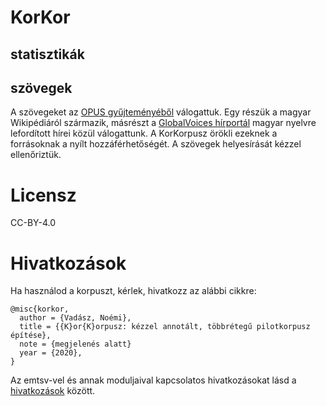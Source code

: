# KorKor

## statisztikák

## szövegek

A szövegeket az [OPUS gyűjteményéből](http://opus.nlpl.eu/) válogattuk. Egy részük a magyar Wikipédiáról származik, másrészt a [GlobalVoices hírportál](https://hu.globalvoices.org) magyar nyelvre lefordított hírei közül válogattunk. A KorKorpusz örökli ezeknek a forrásoknak a nyílt hozzáférhetőségét. A szövegek helyesírását kézzel ellenőriztük.

# Licensz
CC-BY-4.0

# Hivatkozások

Ha használod a korpuszt, kérlek, hivatkozz az alábbi cikkre:

```
@misc{korkor,
  author = {Vadász, Noémi},
  title = {{K}or{K}orpusz: kézzel annotált, többrétegű pilotkorpusz építése},
  note = {megjelenés alatt}
  year = {2020},
}
```

Az emtsv-vel és annak moduljaival kapcsolatos hivatkozásokat lásd a [hivatkozások](hivatkozasok.bib) között.
